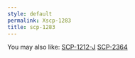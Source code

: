 ```yaml
---
style: default
permalink: Xscp-1283
title: scp-1283
---
```

You may also like:
[SCP-1212-J](http://scp-wiki.net/scp-1212-j)
[SCP-2364](http://scp-wiki.net/scp-2364)